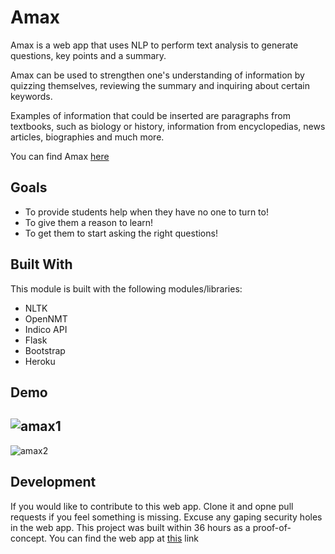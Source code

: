 # Amax 
Amax is a web app that uses NLP to perform text analysis to generate questions, key points and a summary.

Amax can be used to strengthen one's understanding of information by quizzing themselves, reviewing the summary and inquiring about certain keywords.

Examples of information that could be inserted are paragraphs from textbooks, such as biology or history, information from encyclopedias, news articles, biographies and much more.

You can find Amax [here](https://still-forest-44426.herokuapp.com)

## Goals
* To provide students help when they have no one to turn to!
* To give them a reason to learn!
* To get them to start asking the right questions!


## Built With

This module is built with the following modules/libraries:

* NLTK
* OpenNMT
* Indico API
* Flask
* Bootstrap
* Heroku

## Demo
![amax1](https://user-images.githubusercontent.com/39246339/44627057-9c727200-a8f5-11e8-9f0a-8035f7393ba2.PNG)
---
![amax2](https://user-images.githubusercontent.com/39246339/44627079-c9bf2000-a8f5-11e8-847c-f6a27ad4c9a5.PNG)


## Development

If you would like to contribute to this web app. Clone it and opne pull requests if you feel something is missing.
Excuse any gaping security holes in the web app. This project was built within 36 hours as a proof-of-concept.
You can find the web app at [this](https://still-forest-44426.herokuapp.com) link
